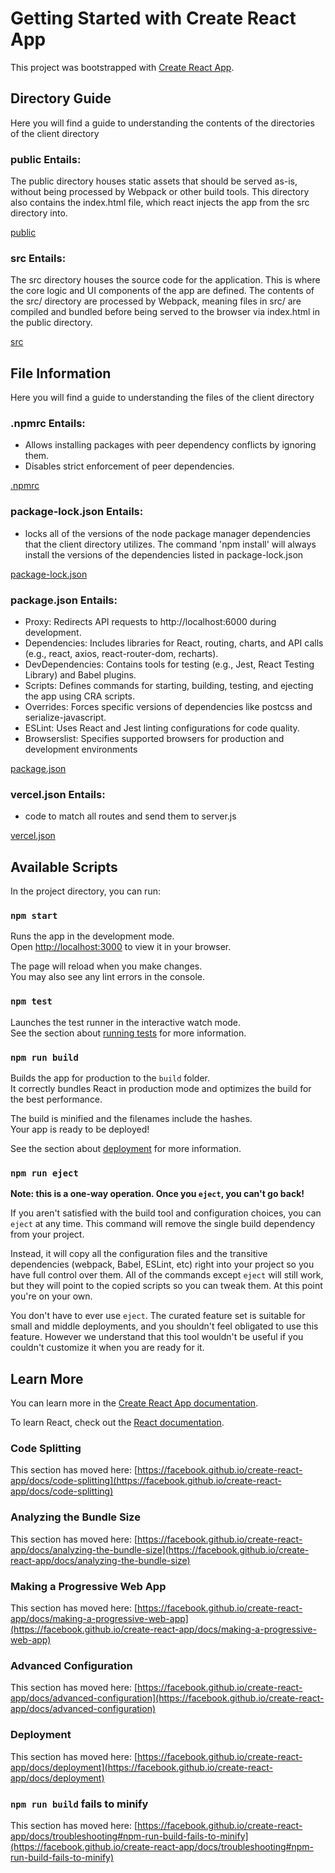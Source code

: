 # Getting Started with Create React App

This project was bootstrapped with [Create React App](https://github.com/facebook/create-react-app).

## Directory Guide
Here you will find a guide to understanding the contents of the directories of the client directory

### public Entails: 
The public directory houses static assets that should be served as-is, without being processed by Webpack or other build tools. This directory also contains the index.html file, which react injects the app from the src directory into.

[public](./public)

### src Entails: 
The src directory houses the source code for the application. This is where the core logic and UI components of the app are defined. The contents of the src/ directory are processed by Webpack, meaning files in src/ are compiled and bundled before being served to the browser via index.html in the public directory.

[src](./src)

## File Information 
Here you will find a guide to understanding the files of the client directory

### .npmrc Entails:
- Allows installing packages with peer dependency conflicts by ignoring them.
- Disables strict enforcement of peer dependencies.

[.npmrc](./.npmrc)

### package-lock.json Entails:
- locks all of the versions of the node package manager dependencies that the client directory utilizes. The command 'npm install' will always install the versions of the dependencies listed in package-lock.json

[package-lock.json](./package-lock.json)

### package.json Entails:
- Proxy: Redirects API requests to http://localhost:6000 during development.
- Dependencies: Includes libraries for React, routing, charts, and API calls (e.g., react, axios, react-router-dom, recharts).
- DevDependencies: Contains tools for testing (e.g., Jest, React Testing Library) and Babel plugins.
- Scripts: Defines commands for starting, building, testing, and ejecting the app using CRA scripts.
- Overrides: Forces specific versions of dependencies like postcss and serialize-javascript.
- ESLint: Uses React and Jest linting configurations for code quality.
- Browserslist: Specifies supported browsers for production and development environments

[package.json](./package.json)

### vercel.json Entails: 
- code to match all routes and send them to server.js

[vercel.json](./vercel.json)


## Available Scripts

In the project directory, you can run:

### `npm start`

Runs the app in the development mode.\
Open [http://localhost:3000](http://localhost:3000) to view it in your browser.

The page will reload when you make changes.\
You may also see any lint errors in the console.

### `npm test`

Launches the test runner in the interactive watch mode.\
See the section about [running tests](https://facebook.github.io/create-react-app/docs/running-tests) for more information.

### `npm run build`

Builds the app for production to the `build` folder.\
It correctly bundles React in production mode and optimizes the build for the best performance.

The build is minified and the filenames include the hashes.\
Your app is ready to be deployed!

See the section about [deployment](https://facebook.github.io/create-react-app/docs/deployment) for more information.

### `npm run eject`

**Note: this is a one-way operation. Once you `eject`, you can't go back!**

If you aren't satisfied with the build tool and configuration choices, you can `eject` at any time. This command will remove the single build dependency from your project.

Instead, it will copy all the configuration files and the transitive dependencies (webpack, Babel, ESLint, etc) right into your project so you have full control over them. All of the commands except `eject` will still work, but they will point to the copied scripts so you can tweak them. At this point you're on your own.

You don't have to ever use `eject`. The curated feature set is suitable for small and middle deployments, and you shouldn't feel obligated to use this feature. However we understand that this tool wouldn't be useful if you couldn't customize it when you are ready for it.

## Learn More

You can learn more in the [Create React App documentation](https://facebook.github.io/create-react-app/docs/getting-started).

To learn React, check out the [React documentation](https://reactjs.org/).

### Code Splitting

This section has moved here: [https://facebook.github.io/create-react-app/docs/code-splitting](https://facebook.github.io/create-react-app/docs/code-splitting)

### Analyzing the Bundle Size

This section has moved here: [https://facebook.github.io/create-react-app/docs/analyzing-the-bundle-size](https://facebook.github.io/create-react-app/docs/analyzing-the-bundle-size)

### Making a Progressive Web App

This section has moved here: [https://facebook.github.io/create-react-app/docs/making-a-progressive-web-app](https://facebook.github.io/create-react-app/docs/making-a-progressive-web-app)

### Advanced Configuration

This section has moved here: [https://facebook.github.io/create-react-app/docs/advanced-configuration](https://facebook.github.io/create-react-app/docs/advanced-configuration)

### Deployment

This section has moved here: [https://facebook.github.io/create-react-app/docs/deployment](https://facebook.github.io/create-react-app/docs/deployment)

### `npm run build` fails to minify

This section has moved here: [https://facebook.github.io/create-react-app/docs/troubleshooting#npm-run-build-fails-to-minify](https://facebook.github.io/create-react-app/docs/troubleshooting#npm-run-build-fails-to-minify)
